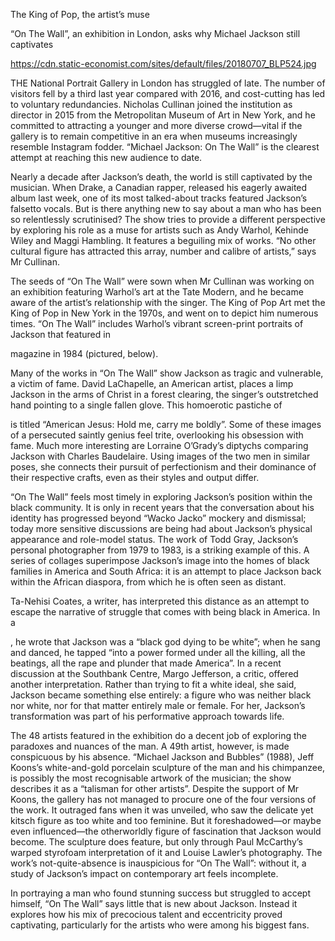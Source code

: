 The King of Pop, the artist’s muse

“On The Wall”, an exhibition in London, asks why Michael Jackson still captivates

https://cdn.static-economist.com/sites/default/files/20180707_BLP524.jpg

THE National Portrait Gallery in London has struggled of late. The number of visitors fell by a third last year compared with 2016, and cost-cutting has led to voluntary redundancies. Nicholas Cullinan joined the institution as director in 2015 from the Metropolitan Museum of Art in New York, and he committed to attracting a younger and more diverse crowd—vital if the gallery is to remain competitive in an era when museums increasingly resemble Instagram fodder. “Michael Jackson: On The Wall” is the clearest attempt at reaching this new audience to date.

Nearly a decade after Jackson’s death, the world is still captivated by the musician. When Drake, a Canadian rapper, released his eagerly awaited album last week, one of its most talked-about tracks featured Jackson’s falsetto vocals. But is there anything new to say about a man who has been so relentlessly scrutinised? The show tries to provide a different perspective by exploring his role as a muse for artists such as Andy Warhol, Kehinde Wiley and Maggi Hambling. It features a beguiling mix of works. “No other cultural figure has attracted this array, number and calibre of artists,” says Mr Cullinan.

The seeds of “On The Wall” were sown when Mr Cullinan was working on an exhibition featuring Warhol’s art at the Tate Modern, and he became aware of the artist’s relationship with the singer. The King of Pop Art met the King of Pop in New York in the 1970s, and went on to depict him numerous times. “On The Wall” includes Warhol’s vibrant screen-print portraits of Jackson that featured in 

 magazine in 1984 (pictured, below).

Many of the works in “On The Wall” show Jackson as tragic and vulnerable, a victim of fame. David LaChapelle, an American artist, places a limp Jackson in the arms of Christ in a forest clearing, the singer’s outstretched hand pointing to a single fallen glove. This homoerotic pastiche of 

 is titled “American Jesus: Hold me, carry me boldly”. Some of these images of a persecuted saintly genius feel trite, overlooking his obsession with fame. Much more interesting are Lorraine O’Grady’s diptychs comparing Jackson with Charles Baudelaire. Using images of the two men in similar poses, she connects their pursuit of perfectionism and their dominance of their respective crafts, even as their styles and output differ. 

“On The Wall” feels most timely in exploring Jackson’s position within the black community. It is only in recent years that the conversation about his identity has progressed beyond “Wacko Jacko” mockery and dismissal; today more sensitive discussions are being had about Jackson’s physical appearance and role-model status. The work of Todd Gray, Jackson’s personal photographer from 1979 to 1983, is a striking example of this. A series of collages superimpose Jackson’s image into the homes of black families in America and South Africa: it is an attempt to place Jackson back within the African diaspora, from which he is often seen as distant. 

Ta-Nehisi Coates, a writer, has interpreted this distance as an attempt to escape the narrative of struggle that comes with being black in America. In a 

, he wrote that Jackson was a “black god dying to be white”; when he sang and danced, he tapped “into a power formed under all the killing, all the beatings, all the rape and plunder that made America”. In a recent discussion at the Southbank Centre, Margo Jefferson, a critic, offered another interpretation. Rather than trying to fit a white ideal, she said, Jackson became something else entirely: a figure who was neither black nor white, nor for that matter entirely male or female. For her, Jackson’s transformation was part of his performative approach towards life.

The 48 artists featured in the exhibition do a decent job of exploring the paradoxes and nuances of the man. A 49th artist, however, is made conspicuous by his absence. “Michael Jackson and Bubbles” (1988), Jeff Koons’s white-and-gold porcelain sculpture of the man and his chimpanzee, is possibly the most recognisable artwork of the musician; the show describes it as a “talisman for other artists”. Despite the support of Mr Koons, the gallery has not managed to procure one of the four versions of the work. It outraged fans when it was unveiled, who saw the delicate yet kitsch figure as too white and too feminine. But it foreshadowed—or maybe even influenced—the otherworldly figure of fascination that Jackson would become. The sculpture does feature, but only through Paul McCarthy’s warped styrofoam interpretation of it and Louise Lawler’s photography. The work’s not-quite-absence is inauspicious for “On The Wall”: without it, a study of Jackson’s impact on contemporary art feels incomplete. 

In portraying a man who found stunning success but struggled to accept himself, “On The Wall” says little that is new about Jackson. Instead it explores how his mix of precocious talent and eccentricity proved captivating, particularly for the artists who were among his biggest fans. 